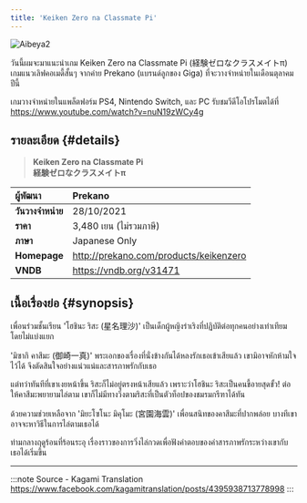 ```yaml
---
title: 'Keiken Zero na Classmate Pi'
---
```


![Aibeya2](/img/visualnovel/preview/aibeya2.jpeg)

วันนี้ผมจะมาแนะนำเกม Keiken Zero na Classmate Pi (経験ゼロなクラスメイトπ) เกมแนวเลิฟคอเมดี้สั้นๆ จากค่าย Prekano (แบรนด์ลูกของ Giga) ที่จะวางจำหน่ายในเดือนตุลาคมปีนี้

เกมวางจำหน่ายในแพล็ตฟอร์ม PS4, Nintendo Switch, และ PC รับชมวีดีโอโปรโมตได้ที่ https://www.youtube.com/watch?v=nuN19zWCy4g

## รายละเอียด {#details}

> **Keiken Zero na Classmate Pi**  
> **経験ゼロなクラスメイトπ**

| ผู้พัฒนา | Prekano |
| :---- | :---- |
| **วันวางจำหน่าย** | 28/10/2021 |
| **ราคา** | 3,480 เยน (ไม่รวมภาษี) |
| **ภาษา** | Japanese Only |
| **Homepage** | http://prekano.com/products/keikenzero |
| **VNDB** | https://vndb.org/v31471 |

## เนื้อเรื่องย่อ {#synopsis}

เพื่อนร่วมชั้นเรียน 'โฮชินะ ริสะ (星名理沙)' เป็นเด็กผู้หญิงร่าเริงที่ปฏิบัติต่อทุกคนอย่างเท่าเทียมโดยไม่แบ่งแยก

'มิซากิ คาสึมะ (御崎一真)' พระเอกของเรื่องที่นั่งข้างกันได้หลงรักเธอเข้าเสียแล้ว เขามิอาจหักห้ามใจไว้ได้ จึงตัดสินใจอย่างแน่วแน่และสารภาพรักกับเธอ

แต่ทว่าทันทีที่เขาเงยหน้าขึ้น ริสะก็ไม่อยู่ตรงหน้าเสียแล้ว เพราะว่าโฮชินะ ริสะเป็นคนขี้อายสุดขั้ว! ต่อให้คาสึมะพยายามไล่ตาม เขาก็ไม่มีทางวิ่งตามริสะที่เป็นตัวท็อปของชมรมกรีฑาได้ทัน

ด้วยความช่วยเหลือจาก 'มิยะโซโนะ มิคุโมะ (宮園海雲)' เพื่อนสนิทของคาสึมะที่ปากพล่อย บางทีเขาอาจจะหาวิธีในการไล่ตามเธอได้

ท่ามกลางฤดูร้อนที่ร้อนระอุ เรื่องราวของการวิ่งไล่กวดเพื่อฟังคำตอบของคำสารภาพรักระหว่างเขากับเธอได้เริ่มขึ้น

---
:::note Source - Kagami Translation
https://www.facebook.com/kagamitranslation/posts/4395938713778998
:::